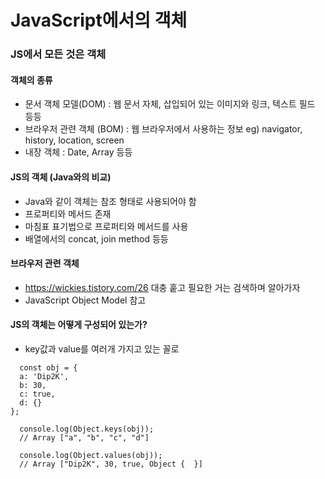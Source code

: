 # JavaScript에서의 객체

### JS에서 모든 것은 객체

#### 객체의 종류
- 문서 객체 모델(DOM) : 웹 문서 자체, 삽입되어 있는 이미지와 링크, 텍스트 필드 등등
- 브라우저 관련 객체 (BOM) : 웹 브라우저에서 사용하는 정보 eg) navigator, history, location, screen
- 내장 객체 : Date, Array 등등

#### JS의 객체 (Java와의 비교)
- Java와 같이 객체는 참조 형태로 사용되어야 함
- 프로퍼티와 메서드 존재
- 마침표 표기법으로 프로퍼티와 메서드를 사용
- 배열에서의 concat, join method 등등

#### 브라우저 관련 객체
- https://wickies.tistory.com/26	대충 훝고 필요한 거는 검색하며 알아가자
- JavaScript Object Model 참고

#### JS의 객체는 어떻게 구성되어 있는가?
- key값과 value를 여러개 가지고 있는 꼴로 
~~~
  const obj = {
  a: 'Dip2K',
  b: 30,
  c: true,
  d: {}
};

  console.log(Object.keys(obj)); 
  // Array ["a", "b", "c", "d"]

  console.log(Object.values(obj)); 
  // Array ["Dip2K", 30, true, Object {  }]
~~~
